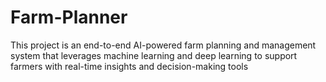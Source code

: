 # Farm-Planner
This project is an end-to-end AI-powered farm planning and management system that leverages machine learning and deep learning to support farmers with real-time insights and decision-making tools
